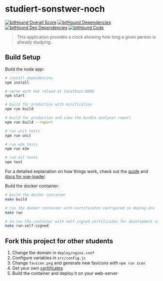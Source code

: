 # studiert-sonstwer-noch

[![bitHound Overall Score](https://www.bithound.io/github/johannwagner/studierteriknoch/badges/score.svg)](https://www.bithound.io/github/johannwagner/studierteriknoch)
[![bitHound Dependencies](https://www.bithound.io/github/johannwagner/studierteriknoch/badges/dependencies.svg)](https://www.bithound.io/github/johannwagner/studierteriknoch/master/dependencies/npm)
[![bitHound Dev Dependencies](https://www.bithound.io/github/johannwagner/studierteriknoch/badges/devDependencies.svg)](https://www.bithound.io/github/johannwagner/studierteriknoch/master/dependencies/npm)
[![bitHound Code](https://www.bithound.io/github/johannwagner/studierteriknoch/badges/code.svg)](https://www.bithound.io/github/johannwagner/studierteriknoch)

> This application provides a clock showing how long a given person is already studying.

## Build Setup

Build the node app:

``` bash
# install dependencies
npm install

# serve with hot reload at localhost:8080
npm start

# build for production with minification
npm run build

# build for production and view the bundle analyzer report
npm run build --report

# run unit tests
npm run unit

# run e2e tests
npm run e2e

# run all tests
npm test
```

For a detailed explanation on how things work, check out the [guide](http://vuejs-templates.github.io/webpack/) and [docs for vue-loader](http://vuejs.github.io/vue-loader).

Build the docker container:

``` bash
# build the docker container
make build

# run the docker container with certificates configured in deploy.env
make run

# to run the container with self-signed certificates for development use
make run-self-signed
```

## Fork this project for other students

1. Change the domain in `deploy/nginx.conf`
2. Configure variables in `src/config.js`
3. Change `favicon.png` and generate new favicons with `npm run icon`
4. Get your own [certificates](https://certbot.eff.org/)
5. Build the container and deploy it on your web-server
